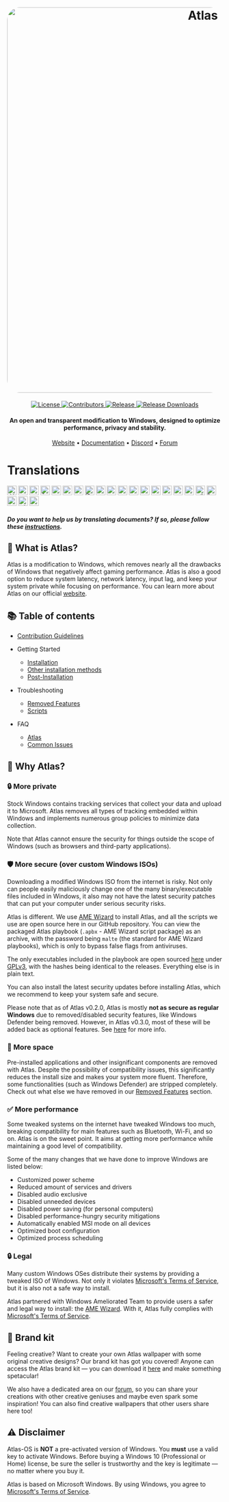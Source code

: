 <h1 align="center">
  <a href="http://atlasos.net"><img src="https://gcore.jsdelivr.net/gh/Atlas-OS/Atlas@main/img/banner.png" alt="Atlas" width="900" style="border-radius: 30px"></a>
</h1>
  <p align="center">
    <a href="https://github.com/Atlas-OS/Atlas/blob/main/LICENSE">
      <img alt="License" src="https://img.shields.io/github/license/atlas-os/atlas?style=for-the-badge&logo=github&color=1A91FF"/>
    </a>
    <a href="https://github.com/Atlas-OS/Atlas/graphs/contributors">
      <img alt="Contributors" src="https://img.shields.io/github/contributors/atlas-os/atlas?style=for-the-badge&color=1A91FF" />
    </a>
    <a href="https://github.com/Atlas-OS/Atlas/releases/latest">
      <img alt="Release" src="https://img.shields.io/github/release/atlas-os/atlas?style=for-the-badge&color=1A91FF" />
    </a>
    <a href="https://github.com/Atlas-OS/Atlas/releases">
      <img alt="Release Downloads" src="https://img.shields.io/github/downloads/Atlas-OS/Atlas/total?style=for-the-badge&logo=github&color=1A91FF" />
    </a>
  </p>
<h4 align="center">An open and transparent modification to Windows, designed to optimize performance, privacy and stability.</h4>

<p align="center">
  <a href="https://atlasos.net">Website</a>
  •
  <a href="https://docs.atlasos.net">Documentation</a>
  •
  <a href="https://discord.atlasos.net" target="_blank">Discord</a>
  •
  <a href="https://forum.atlasos.net">Forum</a>
</p>

# Translations
<kbd>[<img title="العربية" alt="العربية" src="https://gcore.jsdelivr.net/gh/hampusborgos/country-flags@main/svg/sa.svg" width="22">](https://github.com/Atlas-OS/Atlas/blob/main/translations/README_ar_SA.md)</kbd>
<kbd>[<img title="Български" alt="Български" src="https://gcore.jsdelivr.net/gh/hampusborgos/country-flags@main/svg/bg.svg" width="22">](https://github.com/Atlas-OS/Atlas/blob/main/translations/README_bg_BG.md)</kbd>
<kbd>[<img title="Bosanski" alt="Bosanski" src="https://gcore.jsdelivr.net/gh/hampusborgos/country-flags@main/svg/ba.svg" width="22">](https://github.com/Atlas-OS/Atlas/blob/main/translations/README_bs_BA.md)</kbd>
<kbd>[<img title="Čeština" alt="Čeština" src="https://gcore.jsdelivr.net/gh/hampusborgos/country-flags@main/svg/cz.svg" width="22">](https://github.com/Atlas-OS/Atlas/blob/main/translations/README_cs_CZ.md)</kbd>
<kbd>[<img title="Deutsch" alt="Deutsch" src="https://gcore.jsdelivr.net/gh/hampusborgos/country-flags@main/svg/de.svg" width="22">](https://github.com/Atlas-OS/Atlas/blob/main/translations/README_de_DE.md)</kbd>
<kbd>[<img title="Español" alt="Español" src="https://gcore.jsdelivr.net/gh/hampusborgos/country-flags@main/svg/es.svg" width="22">](https://github.com/Atlas-OS/Atlas/blob/main/translations/README_es_ES.md)</kbd>
<kbd>[<img title="Française" alt="Française" src="https://gcore.jsdelivr.net/gh/hampusborgos/country-flags@main/svg/fr.svg" width="22">](https://github.com/Atlas-OS/Atlas/blob/main/translations/README_fr_FR.md)</kbd>
<kbd>[<img title="हिंदी" alt="हिंदी" src="https://gcore.jsdelivr.net/gh/hampusborgos/country-flags@main/svg/in.svg" width="22">](https://github.com/Atlas-OS/Atlas/blob/main/translations/README_hi_HI.md)</kbd>
<kbd>[<img title="Hrvatski" alt="Hrvatski" src="https://gcore.jsdelivr.net/gh/hampusborgos/country-flags@main/svg/hr.svg" width="22">](https://github.com/Atlas-OS/Atlas/blob/main/translations/README_hr_HR.md)</kbd>
<kbd>[<img title="Bahasa Indonesia" alt="Bahasa Indonesia" src="https://gcore.jsdelivr.net/gh/hampusborgos/country-flags@main/svg/id.svg" width="22">](https://github.com/Atlas-OS/Atlas/blob/main/translations/README_id_ID.md)</kbd>
<kbd>[<img title="Italiano" alt="Italiano" src="https://gcore.jsdelivr.net/gh/hampusborgos/country-flags@main/svg/it.svg" width="22">](https://github.com/Atlas-OS/Atlas/blob/main/translations/README_it_IT.md)</kbd>
<kbd>[<img title="ᜆᜄᜎᜓᜄ᜔ (Wikang Tagalog)" alt="ᜆᜄᜎᜓᜄ᜔ (Wikang Tagalog)" src="https://gcore.jsdelivr.net/gh/hampusborgos/country-flags@main/svg/ph.svg" width="22">](https://github.com/Atlas-OS/Atlas/blob/main/translations/README_ph_PH.md)</kbd>
<kbd>[<img title="Polski" alt="Polski" src="https://gcore.jsdelivr.net/gh/hampusborgos/country-flags@main/svg/pl.svg" width="22">](https://github.com/Atlas-OS/Atlas/blob/main/translations/README_pl_PL.md)</kbd>
<kbd>[<img title="Português (Brasil)" alt="Português (Brasil)" src="https://gcore.jsdelivr.net/gh/hampusborgos/country-flags@main/svg/br.svg" width="22">](https://github.com/Atlas-OS/Atlas/blob/main/translations/README_pt_BR.md)</kbd>
<kbd>[<img title="Português (Brasil)" alt="Português (Brasil)" src="https://gcore.jsdelivr.net/gh/hampusborgos/country-flags@main/svg/ro.svg" width="22">](https://github.com/Atlas-OS/Atlas/blob/main/translations/README_rou_ROU.md)</kbd>
<kbd>[<img title="Русский" alt="Русский" src="https://gcore.jsdelivr.net/gh/hampusborgos/country-flags@main/svg/ru.svg" width="22">](https://github.com/Atlas-OS/Atlas/blob/main/translations/README_ru_RU.md)</kbd>
<kbd>[<img title="Svenska" alt="Svenska" src="https://gcore.jsdelivr.net/gh/hampusborgos/country-flags@main/svg/se.svg" width="22">](https://github.com/Atlas-OS/Atlas/blob/main/translations/README_sv_SE.md)</kbd>
<kbd>[<img title="Türkçe" alt="Türkçe" src="https://gcore.jsdelivr.net/gh/hampusborgos/country-flags@main/svg/tr.svg" width="22">](https://github.com/Atlas-OS/Atlas/blob/main/translations/README_tr_TR.md)</kbd>
<kbd>[<img title="ไทย" alt="ไทย" src="https://gcore.jsdelivr.net/gh/hampusborgos/country-flags@main/svg/th.svg" width="22">](https://github.com/Atlas-OS/Atlas/blob/main/translations/README_th_TH.md)</kbd>
<kbd>[<img title="українська мова" alt="українська мова" src="https://gcore.jsdelivr.net/gh/hampusborgos/country-flags@main/svg/ua.svg" width="22">](https://github.com/Atlas-OS/Atlas/blob/main/translations/README_ua_UA.md)</kbd>
<kbd>[<img title="Tiếng Việt" alt="Tiếng Việt" src="https://gcore.jsdelivr.net/gh/hampusborgos/country-flags@main/svg/vn.svg" width="22">](https://github.com/Atlas-OS/Atlas/blob/main/translations/README_vi_VN.md)</kbd>
<kbd>[<img title="中文" alt="中文" src="https://gcore.jsdelivr.net/gh/hampusborgos/country-flags@main/svg/cn.svg" width="22">](https://github.com/Atlas-OS/Atlas/blob/main/translations/README_zh_CN.md)</kbd>
#### _Do you want to help us by translating documents? If so, please follow these [instructions](https://github.com/Atlas-OS/Atlas/blob/main/translations/README.md)._

## 🤔 **What is Atlas?**

Atlas is a modification to Windows, which removes nearly all the drawbacks of Windows that negatively affect gaming performance.
Atlas is also a good option to reduce system latency, network latency, input lag, and keep your system private while focusing on performance.
You can learn more about Atlas on our official [website](https://atlasos.net).

## 📚 **Table of contents**

- [Contribution Guidelines](https://docs.atlasos.net/contributions/)

- Getting Started
  - [Installation](https://docs.atlasos.net/getting-started/installation/)
  - [Other installation methods](https://docs.atlasos.net/getting-started/other-installation-methods/usb/)
  - [Post-Installation](https://docs.atlasos.net/getting-started/post-installation/drivers/)

- Troubleshooting
  - [Removed Features](https://docs.atlasos.net/troubleshooting/removed-features/)
  - [Scripts](https://docs.atlasos.net/troubleshooting/scripts/)

- FAQ
  - [Atlas](https://atlasos.net/faq)
  - [Common Issues](https://docs.atlasos.net/troubleshooting/common-issues/hyper-v/)

## 👀 **Why Atlas?**

### 🔒 More private
Stock Windows contains tracking services that collect your data and upload it to Microsoft.
Atlas removes all types of tracking embedded within Windows and implements numerous group policies to minimize data collection. 

Note that Atlas cannot ensure the security for things outside the scope of Windows (such as browsers and third-party applications).

### 🛡️ More secure (over custom Windows ISOs)
Downloading a modified Windows ISO from the internet is risky. Not only can people easily maliciously change one of the many binary/executable files included in Windows, it also may not have the latest security patches that can put your computer under serious security risks. 

Atlas is different. We use [AME Wizard](https://ameliorated.io) to install Atlas, and all the scripts we use are open source here in our GitHub repository. You can view the packaged Atlas playbook (`.apbx` - AME Wizard script package) as an archive, with the password being `malte` (the standard for AME Wizard playbooks), which is only to bypass false flags from antiviruses.

The only executables included in the playbook are open sourced [here](https://github.com/Atlas-OS/utilities) under [GPLv3](https://github.com/Atlas-OS/utilities/blob/main/LICENSE), with the hashes being identical to the releases. Everything else is in plain text.

You can also install the latest security updates before installing Atlas, which we recommend to keep your system safe and secure.

Please note that as of Atlas v0.2.0, Atlas is mostly **not as secure as regular Windows** due to removed/disabled security features, like Windows Defender being removed. However, in Atlas v0.3.0, most of these will be added back as optional features. See [here](https://docs.atlasos.net/troubleshooting/removed-features/) for more info.

### 🚀 More space
Pre-installed applications and other insignificant components are removed with Atlas. Despite the possibility of compatibility issues, this significantly reduces the install size and makes your system more fluent. Therefore, some functionalities (such as Windows Defender) are stripped completely.
Check out what else we have removed in our [Removed Features](https://docs.atlasos.net/troubleshooting/removed-features/) section.

### ✅ More performance
Some tweaked systems on the internet have tweaked Windows too much, breaking compatibility for main features such as Bluetooth, Wi-Fi, and so on.
Atlas is on the sweet point. It aims at getting more performance while maintaining a good level of compatibility.

Some of the many changes that we have done to improve Windows are listed below:
- Customized power scheme
- Reduced amount of services and drivers
- Disabled audio exclusive
- Disabled unneeded devices
- Disabled power saving (for personal computers)
- Disabled performance-hungry security mitigations
- Automatically enabled MSI mode on all devices
- Optimized boot configuration
- Optimized process scheduling

### 🔒 Legal
Many custom Windows OSes distribute their systems by providing a tweaked ISO of Windows. Not only it violates [Microsoft's Terms of Service](https://www.microsoft.com/en-us/Useterms/Retail/Windows/10/UseTerms_Retail_Windows_10_English.htm), but it is also not a safe way to install.

Atlas partnered with Windows Ameliorated Team to provide users a safer and legal way to install: the [AME Wizard](https://ameliorated.io). With it, Atlas fully complies with [Microsoft's Terms of Service](https://www.microsoft.com/en-us/Useterms/Retail/Windows/10/UseTerms_Retail_Windows_10_English.htm).

## 🎨 Brand kit
Feeling creative? Want to create your own Atlas wallpaper with some original creative designs? Our brand kit has got you covered!
Anyone can access the Atlas brand kit — you can download it [here](https://cdn.jsdelivr.net/gh/Atlas-OS/Atlas@main/img/brand-kit.zip) and make something spetacular!

We also have a dedicated area on our [forum](https://forum.atlasos.net/t/art-showcase), so you can share your creations with other creative geniuses and maybe even spark some inspiration! You can also find creative wallpapers that other users share here too!

## ⚠️ Disclaimer
Atlas-OS is **NOT** a pre-activated version of Windows. You **must** use a valid key to activate Windows. Before buying a Windows 10 (Professional or Home) license, be sure the seller is trustworthy and the key is legitimate — no matter where you buy it.

Atlas is based on Microsoft Windows. By using Windows, you agree to [Microsoft's Terms of Service](https://www.microsoft.com/en-us/Useterms/Retail/Windows/10/UseTerms_Retail_Windows_10_English.htm).
